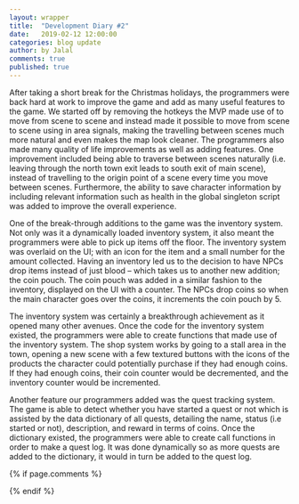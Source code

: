 ```yaml
---
layout: wrapper
title:  "Development Diary #2"
date:   2019-02-12 12:00:00
categories: blog update
author: by Jalal
comments: true
published: true
---
```


After taking a short break for the Christmas holidays, the programmers were back hard at work to improve the game and add as many useful features to the game. We started off by removing the hotkeys the MVP made use of to move from scene to scene and instead made it possible to move from scene to scene using in area signals, making the travelling between scenes much more natural and even makes the map look cleaner. The programmers also made many quality of life improvements as well as adding features. One improvement included being able to traverse between scenes naturally (i.e. leaving through the north town exit leads to south exit of main scene), instead of travelling to the origin point of a scene every time you move between scenes. Furthermore, the ability to save character information by including relevant information such as health in the global singleton script was added to improve the overall experience.  

One of the break-through additions to the game was the inventory system. Not only was it a dynamically loaded inventory system, it also meant the programmers were able to pick up items off the floor. The inventory system was overlaid on the UI; with an icon for the item and a small number for the amount collected. Having an inventory led us to the decision to have NPCs drop items instead of just blood – which takes us to another new addition; the coin pouch. The coin pouch was added in a similar fashion to the inventory, displayed on the UI with a counter. The NPCs drop coins so when the main character goes over the coins, it increments the coin pouch by 5. 

The inventory system was certainly a breakthrough achievement as it opened many other avenues. Once the code for the inventory system existed, the programmers were able to create functions that made use of the inventory system. The shop system works by going to a stall area in the town, opening a new scene with a few textured buttons with the icons of the products the character could potentially purchase if they had enough coins. If they had enough coins, their coin counter would be decremented, and the inventory counter would be incremented. 

Another feature our programmers added was the quest tracking system. The game is able to detect whether you have started a quest or not which is assisted by the data dictionary of all quests, detailing the name, status (i.e started or not), description, and reward in terms of coins. Once the dictionary existed, the programmers were able to create call functions in order to make a quest log. It was done dynamically so as more quests are added to the dictionary, it would in turn be added to the quest log.


{% if page.comments %} 
<div id="disqus_thread"></div>
<script>
(function() { // DON'T EDIT BELOW THIS LINE
var d = document, s = d.createElement('script');
s.src = 'https://lothori16.disqus.com/embed.js';
s.setAttribute('data-timestamp', +new Date());
(d.head || d.body).appendChild(s);
})();
</script>
{% endif %}
